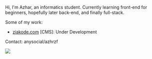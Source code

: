
<!--![gif](https://user-images.githubusercontent.com/87351650/167280050-bcae966d-e80d-430d-aebc-45878fdc897a.gif) -->

<p>Hi, I'm Azhar, an informatics student. Currently learning front-end for beginners, hopefully later back-end, and finally full-stack.</p>

<p>Some of my work:</p>
<ul>
  <li><a href="https://ziakode.com/">ziakode.com</a> [CMS]: Under Development</li>
</ul>

<p>Contact: anysocial/azhrzf</p>

<img src="https://www.codewars.com/users/azhrzf/badges/micro"/>

<!---
azhrzf/azhrzf is a ✨ special ✨ repository because its `README.md` (this file) appears on your GitHub profile.
You can click the Preview link to take a look at your changes.
--->
